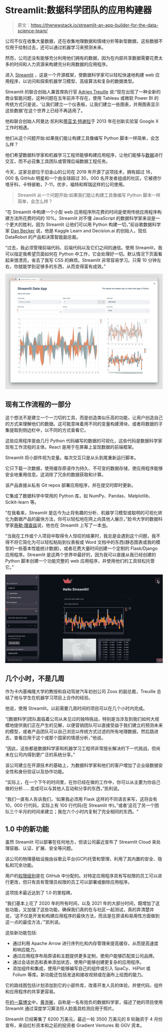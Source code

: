 # Streamlit:数据科学团队的应用构建器

> 原文：<https://thenewstack.io/streamlit-an-app-builder-for-the-data-science-team/>

公司不仅在收集大量数据，还在收集地理数据和情绪分析等新型数据，这些数据不仅用于绘制过去，还可以通过机器学习来预测未来。

然而，公司还没有能够充分利用他们拥有的数据，因为在内部共享数据需要花费太多的时间和人力资源来构建充分利用数据的应用程序。

进入 [Streamlit](https://streamlit.io/) ，这是一个开源框架，使数据科学家可以轻松快速地构建 web 应用程序，以访问和探索机器学习模型、高级算法和复杂的数据类型。

Streamlit 的联合创始人兼首席执行官 [Adrien Treuille](https://www.linkedin.com/in/adrien-treuille-52215718/) 说:“现在出现了一种全新的商业智能问题，这种问题在五年前并不存在，使用 Tableau 或微软 Power BI 的传统方式只是说，‘让我们建立一个仪表板，让我们建立一些图表，并用图表显示这些数据’在这个世界上已经不再适用了。

他和联合创始人阿曼达·凯利和[蒂亚戈·特谢拉](https://www.linkedin.com/in/thiagotdotcom)于 2013 年在创新实验室 Google X 工作时相遇。

他们从这个问题开始:如果我们能让构建工具像编写 Python 脚本一样简单，会怎么样？

他们希望数据科学家和机器学习工程师能够构建应用程序，让他们能够与[数据](https://thenewstack.io/category/data/)进行交互，而不必召集工具团队或管理后端数据工程任务。

今天，这家总部位于旧金山的公司在 2019 年开源了这项技术，拥有超过 16，000 名 GitHub 明星和一个由全球超过 30，000 名开发者组成的社区。它被德尔塔牙科，卡特彼勒，7-11，优步，福特和辉瑞这样的公司使用。

> Streamlit 从一个问题开始:如果我们能让构建工具像编写 Python 脚本一样简单，会怎么样？

“在 Streamlit 中构建一个小型 web 应用程序所花费的时间是使用传统应用程序构建方法所花费时间的 10%。Streamlit 对不懂 JavaScript 的数据科学家来说是一个更大的胜利，因为 Streamlit 让他们可以用 Python 构建一切，”前谷歌数据科学家 [Dan Becker](https://www.linkedin.com/in/dansbecker/) 说，他是 Kaggle Learn and Decision.ai 的创始人，现任 DataRobot 的产品和决策智能副总裁。

“过去，我必须管理前端代码、后端代码以及它们之间的通信。使用 Streamlit，我可以指定我希望页面如何在 Python 中工作，它会处理好一切。默认情况下页面看起来很漂亮，省去了我写 CSS 的麻烦。Streamlit 非常容易学习。只需 10 分钟左右，你就能学到足够多的东西，从而变得富有成效。”

![Streamline's data visualization](img/55b2729ce54cafebbecad4da787489e1.png)

## 现有工作流程的一部分

这个想法不是建立一个一刀切的工具，而是创造类似乐高的功能，让用户创造自己的方式来理解他们的数据。这可能意味着用不同的变量构建滑块，或者将数据的子集提取到侧边栏中，以不同的方式查看它。

这些应用程序是由几行 Python 代码编写的数据的可视化，这些代码是数据科学家现有工作流程的主体。React 是用于在屏幕上呈现数据的前端框架。

Streamlit 将小部件视为变量。每次交互只是从头到尾重新运行脚本。

它只下载一次数据，使用缓存原语作为持久、不可变的数据存储，使应用程序能够安全地重用信息。这消除了冗余的数据获取和计算。

该产品直接从私有 Git repos 部署应用程序，并在提交时即时更新。

它集成了数据科学中常用的 Python 库，如 NumPy、Pandas、Matplotlib、Scikit-learn 等。

“在我看来，Streamlit 是迄今为止将有趣的分析、机器学习模型或聪明的可视化转化为数据产品的最快方法，你可以轻松地在网上向其他人展示，”脸书大学的数据科学家[泰勒·理查兹](http://www.tylerjrichards.com/)说，他也在 Streamlit 上写了一本[书](https://www.amazon.com/Getting-Started-Streamlit-Data-Science/dp/180056550X/ref=sr_1_2?keywords=Streamlit&qid=1638222613&sr=8-2)。

“当我在工作或个人项目中取得令人惊叹的结果时，我总是会遇到这个问题，我不得不将它简化为可以轻松粘贴到仪表板或 Word 文档中的东西(静态图表或我的模型的一些基本性能统计数据)，或者花费大量时间创建一个定制的 Flask/Django 应用程序。Streamlit 是这两个世界中最好的，因为我可以直接从我已经创建的 Python 脚本创建一个功能完整的 web 应用程序，并使用他们的工具轻松托管它。”

![More visualizations!](img/dcdee8100b40e2ddb9c1cb37abbc3b37.png)

## 几个小时，不是几周

作为卡内基梅隆大学的教授和自动驾驶汽车初创公司 Zoox 的副总裁，Treuille 总结了他与学生在机器学习项目上合作的经验。

他说，使用 Streamlit，以前需要几周时间的项目可以在几个小时内完成。

“[数据科学]团队面临着公司从未见过的独特挑战，特别是当涉及到我们如何大规模地提供我们正在产生的见解，以便营销团队可以直接受益于我们建立的预测未来的模型，或者产品团队可以自己浏览以传统方式过滤的所有地理数据，然后跳进去，查看应用于这个或那个国家的情感分析，”他说。

“因此，这些都是数据科学家和机器学习工程师非常擅长解决的下一代挑战，但尚未在公司内得到更广泛的系统分享。”

该公司建立在开源技术的基础上，为数据科学家和他们的客户增加了企业级数据安全性和身份验证以及协作功能。

“实际上，在一个下午的时间里，在你已经在做的工作中，你可以从主要为你自己做的分析……变成可以与其他人互动和分享的东西，”凯利说。

“我们一直有人告诉我们，‘如果我必须用 Flask 这样的不同语言来写，这将会有 10，000 行代码，实际上有 100 行代码(在 Streamlit 中)。”或者‘这花了另一个团队三个半月的时间来建立；我在六个小时内复制了完全相同的东西。"

## 1.0 中的新功能

虽然 Streamlit 可以部署在任何地方，但该公司最近宣布了 Streamlit Cloud 来处理容器、认证、扩展、安全等问题。

该公司的物理基础设施由谷歌云平台(GCP)托管和管理，利用了其内置的安全、隐私和冗余功能。

用户的[权限级别](https://docs.streamlit.io/streamlit-cloud/trust-and-security)是在 GitHub 中分配的。对特定应用程序具有写权限的员工可以进行更改，但只有具有管理员权限的员工可以部署或删除应用程序。

这项技术最近达到了 1.0 的里程碑。

“我们基本上花了 2020 年的所有时间，以及 2021 年的大部分时间，既增加了这些功能，又加强了这些功能，确保我们真的在与社区一起测试，真的弄清楚并说，‘这不仅是开发和构建应用程序的最快方法，而且是在原语和易用性方面做到这一点的最佳方法，’”凯利说。

这些新功能包括:

*   通过利用 Apache Arrow 进行序列化和内存管理来提高缓存，从而提高速度和响应能力。
*   通过应用程序布局原语和主题提供更多定制，使用户能够匹配其公司品牌。
*   通过会话状态和表单添加状态，使用户能够创建更复杂的应用程序。
*   添加组件和集成，使用户能够编写自己的组件或引入 SpaCy、HiPlot 或 Folium 等库。新功能还包括发送和接收视频或在画布上绘图的能力。

它的路线图包括计划添加到它的小部件库，改善开发人员的体验，并使代码，组件和应用程序的共享更容易。

在[的一篇博文](https://crystaldatasy.medium.com/face-mask-detection-with-deep-learning-and-computer-vision-94a965806ab3)中，[黄尧晰](https://www.linkedin.com/in/crystal-huang-ds/)，自称是一名有抱负的数据科学家，描述了她的项目使用 Streamlit 通过深度学习算法将人脸面具检测应用于照片。

Streamlit 已经筹集了 6200 万美元，最近一轮 3500 万美元的 B 轮融资于 4 月份宣布，来自红杉资本和之前的投资者 Gradient Ventures 和 GGV 资本。

<svg xmlns:xlink="http://www.w3.org/1999/xlink" viewBox="0 0 68 31" version="1.1"><title>Group</title> <desc>Created with Sketch.</desc></svg>